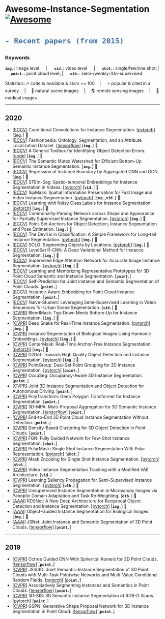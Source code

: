 # Awesome-Instance-Segmentation[![Awesome](https://awesome.re/badge.svg)](https://awesome.re)

<h1> 

```diff
- Recent papers (from 2015)
```

</h1>

<h3> Keywords </h3>


__`img.`__: image level  &emsp; | &emsp; __`vid.`__: video level &emsp; | &emsp; __`shot.`__: single/few/one shot; | &emsp; __`point.`__: point cloud level; | &emsp; __`oth.`__: semi-/weakly-/Un-supervised

Statistics: :fire: code is available & stars >= 100 &emsp;|&emsp; :star: popular & cited in a survey &emsp;|&emsp;
:sunflower: natural scene images &emsp;|&emsp; :earth_americas: remote sensing images &emsp;|&emsp; :hospital: medical images 

---
## 2020
- [[ECCV](http://www.ecva.net/papers/eccv_2020/papers_ECCV/papers/123460273.pdf)] Conditional Convolutions for Instance Segmentation. [[pytorch](https://github.com/aim-uofa/AdelaiDet)] [__`img.`__] :sunflower:
- [[ECCV](http://www.ecva.net/papers/eccv_2020/papers_ECCV/papers/123460307.pdf)] Fashionpedia: Ontology, Segmentation, and an Attribute Localization Dataset. [[tensorflow](https://fashionpedia.github.io/home/Model_and_API.html)] [__`img.`__] :hospital:
- [[ECCV](http://www.ecva.net/papers/eccv_2020/papers_ECCV/papers/123480562.pdf)] A General Toolbox for Identifying Object Detection Errors. [[code](https://github.com/dbolya/tide)] [__`img.`__] :sunflower:
- [[ECCV](http://www.ecva.net/papers/eccv_2020/papers_ECCV/papers/123510205.pdf)] The Semantic Mutex Watershed for Efficient
Bottom-Up Semantic Instance Segmentation. [__`img.`__] :sunflower:
- [[ECCV](http://www.ecva.net/papers/eccv_2020/papers_ECCV/papers/123530188.pdf)] Regression of Instance Boundary by Aggregated CNN and GCN. [__`img.`__] :hospital:
- [[ECCV](http://www.ecva.net/papers/eccv_2020/papers_ECCV/papers/123560154.pdf)] STEm-Seg: Spatio-temporal Embeddings for Instance Segmentation in Videos. [[pytorch](https://github.com/sabarim/STEm-Seg)] [__`vid.`__] :sunflower:
- [[ECCV](http://www.ecva.net/papers/eccv_2020/papers_ECCV/papers/123590001.pdf)] SipMask: Spatial Information Preservation for Fast Image and Video Instance Segmentation. [[pytorch](https://github.com/JialeCao001/SipMask)] [__`img.`__,__`vid.`__] :sunflower:
- [[ECCV](http://www.ecva.net/papers/eccv_2020/papers_ECCV/papers/123590035.pdf)] Learning with Noisy Class Labels for Instance Segmentation. [[pytorch](https://github.com/longrongyang/LNCIS)] [__`img.`__] :sunflower:
- [[ECCV](http://www.ecva.net/papers/eccv_2020/papers_ECCV/papers/123530375.pdf)] Commonality-Parsing Network across Shape and Appearance for Partially Supervised Instance Segmentation. [[pytorch](https://github.com/fanq15/FewX)] [__`img.`__] :sunflower:
- [[ECCV](http://www.ecva.net/papers/eccv_2020/papers_ECCV/papers/123550528.pdf)] Point-Set Anchors for Object Detection, Instance Segmentation and Pose Estimation.  [__`img.`__] :sunflower:
- [[ECCV](http://www.ecva.net/papers/eccv_2020/papers_ECCV/papers/123590715.pdf)] The Devil is in Classification: A Simple Framework for Long-tail Instance Segmentation. [[pytorch](https://github.com/twangnh/SimCal)] [__`img.`__] :sunflower:
- [[ECCV](http://www.ecva.net/papers/eccv_2020/papers_ECCV/papers/123630630.pdf)] SOLO: Segmenting Objects by Locations. [[pytorch](https://github.com/aim-uofa/AdelaiDet)] [__`img.`__] :sunflower:
- [[ECCV](http://www.ecva.net/papers/eccv_2020/papers_ECCV/papers/123680545.pdf)] LevelSet R-CNN: A Deep Variational Method for Instance Segmentation.  [__`img.`__] :sunflower:
- [[ECCV](http://www.ecva.net/papers/eccv_2020/papers_ECCV/papers/123720613.pdf)] Supervised Edge Attention Network for Accurate Image Instance Segmentation. [[pytorch](https://github.com//IPIU-detection/SEANet)] [__`img.`__] :sunflower:
- [[ECCV](http://www.ecva.net/papers/eccv_2020/papers_ECCV/papers/123630545.pdf)] Learning and Memorizing Representative Prototypes for 3D Point Cloud Semantic and Instance Segmentation. [__`point.`__]
- [[ECCV](http://www.ecva.net/papers/eccv_2020/papers_ECCV/papers/123670188.pdf)] Self-Prediction for Joint Instance and Semantic Segmentation of Point Clouds. [__`point.`__]
- [[ECCV](http://www.ecva.net/papers/eccv_2020/papers_ECCV/papers/123750256.pdf)] Instance-Aware Embedding for Point Cloud Instance Segmentation. [__`point.`__]
- [[ECCV](http://www.ecva.net/papers/eccv_2020/papers_ECCV/papers/123540664.pdf)] Naive-Student: Leveraging Semi-Supervised Learning in Video Sequences for Urban Scene Segmentation. [__`vid.`__] :sunflower: 
- [[CVPR](https://openaccess.thecvf.com/content_CVPR_2020/html/Chen_BlendMask_Top-Down_Meets_Bottom-Up_for_Instance_Segmentation_CVPR_2020_paper.html)] BlendMask: Top-Down Meets Bottom-Up for Instance Segmentation. [__`img.`__] :sunflower:
- [[CVPR](https://openaccess.thecvf.com/content_CVPR_2020/html/Peng_Deep_Snake_for_Real-Time_Instance_Segmentation_CVPR_2020_paper.html)] Deep Snake for Real-Time Instance Segmentation. [[pytorch](https://github.com/zju3dv/snake/)] [__`img.`__] :sunflower:
- [[CVPR](https://openaccess.thecvf.com/content_CVPR_2020/html/Kulikov_Instance_Segmentation_of_Biological_Images_Using_Harmonic_Embeddings_CVPR_2020_paper.html)] Instance Segmentation of Biological Images Using Harmonic Embeddings. [[pytorch](https://github.com/kulikovv/harmonic)] [__`img.`__] :hospital:
- [[CVPR](https://openaccess.thecvf.com/content_CVPR_2020/html/Lee_CenterMask_Real-Time_Anchor-Free_Instance_Segmentation_CVPR_2020_paper.html)] CenterMask: Real-Time Anchor-Free Instance Segmentation. [[pytorch](https://github.com/youngwanLEE/CenterMask)] [__`img.`__] :sunflower:
- [[CVPR](https://openaccess.thecvf.com/content_CVPR_2020/html/Cao_D2Det_Towards_High_Quality_Object_Detection_and_Instance_Segmentation_CVPR_2020_paper.html)] D2Det: Towards High Quality Object Detection and Instance Segmentation. [[pytorch](https://github.com/JialeCao001/D2Det)] [__`img.`__] :sunflower:
- [[CVPR](https://openaccess.thecvf.com/content_CVPR_2020/html/Jiang_PointGroup_Dual-Set_Point_Grouping_for_3D_Instance_Segmentation_CVPR_2020_paper.html)] PointGroup: Dual-Set Point Grouping for 3D Instance Segmentation. [[pytorch](https://github.com/Jia-Research-Lab/PointGroup)] [__`point.`__] 
- [[CVPR](https://openaccess.thecvf.com/content_CVPR_2020/html/Han_OccuSeg_Occupancy-Aware_3D_Instance_Segmentation_CVPR_2020_paper.html)] OccuSeg: Occupancy-Aware 3D Instance Segmentation. [__`point.`__] 
- [[CVPR](https://openaccess.thecvf.com/content_CVPR_2020/html/Zhou_Joint_3D_Instance_Segmentation_and_Object_Detection_for_Autonomous_Driving_CVPR_2020_paper.html)] Joint 3D Instance Segmentation and Object Detection for Autonomous Driving.  [__`point.`__] 
- [[CVPR](https://openaccess.thecvf.com/content_CVPR_2020/html/Engelmann_3D-MPA_Multi-Proposal_Aggregation_for_3D_Semantic_Instance_Segmentation_CVPR_2020_paper.html)] PolyTransform: Deep Polygon Transformer for Instance Segmentation. [__`point.`__]
- [[CVPR](https://openaccess.thecvf.com/content_CVPR_2020/html/Liang_PolyTransform_Deep_Polygon_Transformer_for_Instance_Segmentation_CVPR_2020_paper.html)] 3D-MPA: Multi-Proposal Aggregation for 3D Semantic Instance Segmentation. [[tensorflow](https://github.com/francisengelmann/3D-MPA)] [__`point.`__]
- [[CVPR](https://openaccess.thecvf.com/content_CVPR_2020/html/Jiang_End-to-End_3D_Point_Cloud_Instance_Segmentation_Without_Detection_CVPR_2020_paper.html)] End-to-End 3D Point Cloud Instance Segmentation Without Detection.  [__`point.`__] 
- [[CVPR](https://openaccess.thecvf.com/content_CVPR_2020/html/Ahmed_Density-Based_Clustering_for_3D_Object_Detection_in_Point_Clouds_CVPR_2020_paper.html)] Density-Based Clustering for 3D Object Detection in Point Clouds. [__`point.`__] 
- [[CVPR](https://openaccess.thecvf.com/content_CVPR_2020/html/Fan_FGN_Fully_Guided_Network_for_Few-Shot_Instance_Segmentation_CVPR_2020_paper.html)] FGN: Fully Guided Network for Few-Shot Instance Segmentation. [__`shot.`__] 
- [[CVPR](https://openaccess.thecvf.com/content_CVPR_2020/html/Xie_PolarMask_Single_Shot_Instance_Segmentation_With_Polar_Representation_CVPR_2020_paper.html)] PolarMask: Single Shot Instance Segmentation With Polar Representation. [[pytorch](https://github.com/xieenze/PolarMask)] [__`shot.`__] 
- [[CVPR](https://openaccess.thecvf.com/content_CVPR_2020/html/Zhang_Mask_Encoding_for_Single_Shot_Instance_Segmentation_CVPR_2020_paper.html)] Mask Encoding for Single Shot Instance Segmentation. [[pytorch](https://github.com/aim-uofa/AdelaiDet/)] [__`shot.`__] 
- [[CVPR](https://openaccess.thecvf.com/content_CVPR_2020/html/Lin_Video_Instance_Segmentation_Tracking_With_a_Modified_VAE_Architecture_CVPR_2020_paper.html)] Video Instance Segmentation Tracking with a Modified VAE Architecture. [__`vid.`__] 
- [[CVPR](https://openaccess.thecvf.com/content_CVPR_2020/html/Zhou_Learning_Saliency_Propagation_for_Semi-Supervised_Instance_Segmentation_CVPR_2020_paper.html)] Learning Saliency Propagation for Semi-Supervised Instance Segmentation. [[pytorch](https://github.com/ucbdrive/ShapeProp)] [__`oth.`__] :sunflower:
- [[CVPR](https://openaccess.thecvf.com/content_CVPR_2020/html/Liu_Unsupervised_Instance_Segmentation_in_Microscopy_Images_via_Panoptic_Domain_Adaptation_CVPR_2020_paper.html)] Unsupervised Instance Segmentation in Microscopy Images via Panoptic Domain Adaptation and Task Re-Weighting. [__`oth.`__] :hospital:
- [[AAAI](https://arxiv.org/abs/1912.05070)] RDSNet: A New Deep Architecture for Reciprocal Object Detection and Instance Segmentation. [[pytorch](https://github.com/wangsr126/RDSNet)] [__`img.`__] :sunflower:
- [[AAAI](https://arxiv.org/abs/1911.09199)] Object-Guided Instance Segmentation for Biological Images.  [__`img.`__] :hospital:
- [[AAAI](https://arxiv.org/abs/1912.09654)] JSNet: Joint Instance and Semantic Segmentation of 3D Point Clouds. [[tensorflow](https://github.com/dlinzhao/JSNet)] [__`point.`__]

---
## 2019
- [[CVPR](https://openaccess.thecvf.com/content_CVPR_2019/html/Lei_Octree_Guided_CNN_With_Spherical_Kernels_for_3D_Point_Clouds_CVPR_2019_paper.html)] Octree Guided CNN With Spherical Kernels for 3D Point Clouds. [[tensorflow](https://github.com/hlei-ziyan/SPH3D-GCN)] [__`point.`__]
- [[CVPR](https://arxiv.org/abs/1904.00699)] JSIS3D: Joint Semantic-Instance Segmentation of 3D Point Clouds with Multi-Task Pointwise Networks and Multi-Value Conditional Random Fields. [[pytorch](https://github.com/pqhieu/JSIS3D)] [__`point.`__]
- [[CVPR](https://arxiv.org/abs/1902.09852)] Associatively Segmenting Instances and Semantics in Point Clouds. [[tensorflow](https://github.com/WXinlong/ASIS)] [__`point.`__]
- [[CVPR](https://arxiv.org/abs/1812.07003)] 3D-SIS: 3D Semantic Instance Segmentation of RGB-D Scans. [[pytorch](https://github.com/Sekunde/3D-SIS)] [__`point.`__]
- [[CVPR](https://openaccess.thecvf.com/content_CVPR_2019/papers/Yi_GSPN_Generative_Shape_Proposal_Network_for_3D_Instance_Segmentation_in_CVPR_2019_paper.pdf)] GSPN: Generative Shape Proposal Network for 3D Instance Segmentation in Point Cloud. [[tensorflow](hhttps://github.com/ericyi/GSPN)] [__`point.`__]
